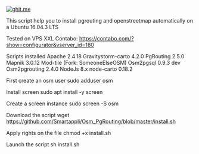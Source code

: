 [![ghit.me](https://ghit.me/badge.svg?repo=Smartappli/Osm_PgRouting)](https://ghit.me/repo/Smartappli/Osm_PgRouting)

This script help you to install pgrouting and openstreetmap automatically on a Ubuntu 16.04.3 LTS

Tested on VPS XXL Contabo: https://contabo.com/?show=configurator&vserver_id=180

Scripts installed
Apache 2.4.18
Gravitystorm-carto 4.2.0
PgRouting 2.5.0
Mapnik 3.0.12
Mod-tile (Fork: SomeoneElseOSM)
Osm2pgsql 0.9.3 dev
Osm2pgrouting 2.4.0
NodeJs 8.x
node-carto 0.18.2

First create an osm user
sudo adduser osm

Install screen 
sudo apt install -y screen

Create a screen instance
sudo screen -S osm

Download the script
wget https://github.com/Smartappli/Osm_PgRouting/blob/master/install.sh

Apply rights on the file
chmod +x install.sh

Launch the script
sh install.sh
